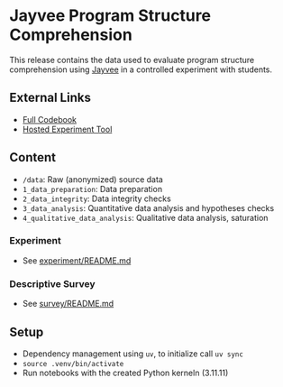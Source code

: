 # Jayvee Program Structure Comprehension
This release contains the data used to evaluate program structure comprehension using [Jayvee](https://github.com/jvalue/jayvee) in a controlled experiment with students.

## External Links
- [Full Codebook](https://rhazn.github.io/2025-data-release-program-comprehension-jayvee/)
- [Hosted Experiment Tool](http://131.188.64.202:8080/)

## Content
- `/data`: Raw (anonymized) source data
- `1_data_preparation`: Data preparation
- `2_data_integrity`: Data integrity checks
- `3_data_analysis`: Quantitative data analysis and hypotheses checks
- `4_qualitative_data_analysis`: Qualitative data analysis, saturation


### Experiment
- See [experiment/README.md](./experiment/README.md)

### Descriptive Survey
- See [survey/README.md](./survey/README.md)

## Setup
- Dependency management using `uv`, to initialize call `uv sync`
- `source .venv/bin/activate`
- Run notebooks with the created Python kerneln (3.11.11)
